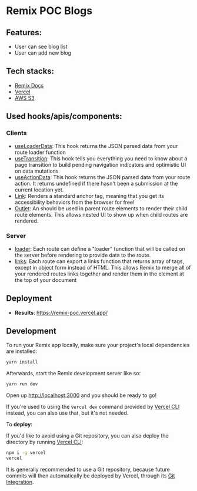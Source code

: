 # Remix POC Blogs
## Features:
  + User can see blog list
  + User can add new blog
## Tech stacks:
  + [Remix Docs](https://remix.run/docs)
  + [Vercel](https://vercel.com/docs)
  + [AWS S3](https://aws.amazon.com/pm/serv-s3/?trk=ps_a134p000004f2aOAAQ&trkCampaign=acq_paid_search_brand&sc_channel=PS&sc_campaign=acquisition_US&sc_publisher=Google&sc_category=Storage&sc_country=US&sc_geo=NAMER&sc_outcome=acq&sc_detail=aws%20s3&sc_content=S3_e&sc_matchtype=e&sc_segment=488982706719&sc_medium=ACQ-P|PS-GO|Brand|Desktop|SU|Storage|S3|US|EN|Text&s_kwcid=AL!4422!3!488982706719!e!!g!!aws%20s3&ef_id=CjwKCAiA-9uNBhBTEiwAN3IlNNyA326uRziH62a7O7mYkod6SGusPBUn6Isk-4PgE8703XftuFnULRoCb2AQAvD_BwE:G:s&s_kwcid=AL!4422!3!488982706719!e!!g!!aws%20s3)
## Used hooks/apis/components:
### **Clients**
  + [useLoaderData](https://remix.run/docs/en/v1/api/remix#useloaderdata): This hook returns the JSON parsed data from your route loader function
  + [useTransition](https://remix.run/docs/en/v1/api/remix#usetransition): This hook tells you everything you need to know about a page transition to build pending navigation indicators and optimistic UI on data mutations
  + [useActionData](https://remix.run/docs/en/v1/api/remix#useactiondata): This hook returns the JSON parsed data from your route action. It returns undefined if there hasn't been a submission at the current location yet.
  + [Link](https://remix.run/docs/en/v1/guides/accessibility#links): Renders a standard anchor tag, meaning that you get its accessibility behaviors from the browser for free!
  + [Outlet](https://reactrouter.com/docs/en/v6/api#outlet): An <Outlet> should be used in parent route elements to render their child route elements. This allows nested UI to show up when child routes are rendered. 
### **Server**
  + [loader](https://remix.run/docs/en/v1/api/conventions#loader): Each route can define a "loader" function that will be called on the server before rendering to provide data to the route.
  + [links](https://remix.run/docs/en/v1/tutorials/blog): Each route can export a links function that returns array of <link> tags, except in object form instead of HTML. This allows Remix to merge all of your rendered routes links together and render them in the <Links/> element at the top of your document

## Deployment
- **Results**: https://remix-poc.vercel.app/

## Development

To run your Remix app locally, make sure your project's local dependencies are installed:

```sh
yarn install
```

Afterwards, start the Remix development server like so:

```sh
yarn run dev
```

Open up [http://localhost:3000](http://localhost:3000) and you should be ready to go!

If you're used to using the `vercel dev` command provided by [Vercel CLI](https://vercel.com/cli) instead, you can also use that, but it's not needed.

To **deploy**:

If you'd like to avoid using a Git repository, you can also deploy the directory by running [Vercel CLI](https://vercel.com/cli):

```sh
npm i -g vercel
vercel
```

It is generally recommended to use a Git repository, because future commits will then automatically be deployed by Vercel, through its [Git Integration](https://vercel.com/docs/concepts/git).
